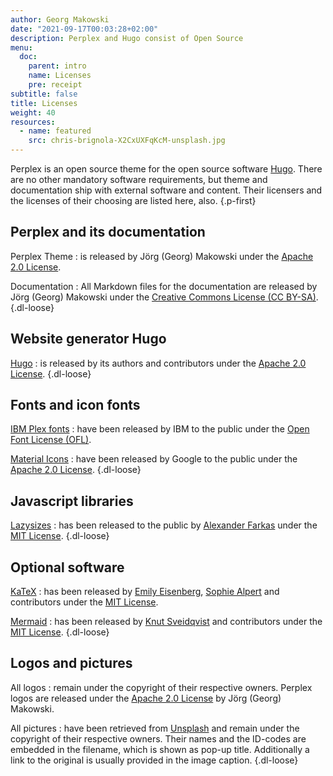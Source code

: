```yaml
---
author: Georg Makowski
date: "2021-09-17T00:03:28+02:00"
description: Perplex and Hugo consist of Open Source
menu:
  doc:
    parent: intro
    name: Licenses
    pre: receipt
subtitle: false
title: Licenses
weight: 40
resources:
  - name: featured
    src: chris-brignola-X2CxUXFqKcM-unsplash.jpg
---
```


Perplex is an open source theme for the open source software [Hugo][hugo]. There are no other mandatory software requirements, but theme and documentation ship with external software and content. Their licensers and the licenses of their choosing are listed here, also.
{.p-first} <!--more-->

## Perplex and its documentation

Perplex Theme
: is released by Jörg (Georg) Makowski under the [Apache 2.0 License][ap2].

Documentation
: All Markdown files for the documentation are released by Jörg (Georg) Makowski under the [Creative Commons License (CC BY-SA)][cc4].
{.dl-loose}

## Website generator Hugo

[Hugo][hugo]
: is released by its authors and contributors under the [Apache 2.0 License][ap2].
{.dl-loose}

## Fonts and icon fonts

[IBM Plex fonts](https://www.ibm.com/plex/)
: have been released by IBM to the public under the [Open Font License (OFL)][ofl].

[Material Icons](https://fonts.google.com/icons)
: have been released by Google to the public under the [Apache 2.0 License][ap2].
{.dl-loose}

## Javascript libraries

[Lazysizes](https://github.com/aFarkas/lazysizes)
: has been released to the public by [Alexander Farkas](https://github.com/aFarkas) under the [MIT License][mit].
{.dl-loose}

## Optional software

[KaTeX][katex]
: has been released by [Emily Eisenberg](https://github.com/xymostech), [Sophie Alpert](https://github.com/sophiebits) and contributors under the [MIT License][mit].

[Mermaid][mermaid]
: has been released by [Knut Sveidqvist](https://github.com/knsv) and contributors under the [MIT License][mit].
{.dl-loose}

## Logos and pictures

All logos
: remain under the copyright of their respective owners. Perplex logos are released under the [Apache 2.0 License][ap2] by Jörg (Georg) Makowski.

All pictures
: have been retrieved from [Unsplash](https://unsplash.com) and remain under the copyright of their respective owners. Their names and the ID-codes are embedded in the filename, which is shown as pop-up title. Additionally a link to the original is usually provided in the image caption.
{.dl-loose}

[hugo]: https://gohugo.io
[katex]: https://katex.org/
[mermaid]: https://mermaid-js.github.io/mermaid/#/
[ofl]: https://scripts.sil.org/cms/scripts/page.php?site_id=nrsi&id=OFL
[ap2]: https://www.apache.org/licenses/LICENSE-2.0
[cc4]: https://creativecommons.org/licenses/by-sa/4.0/legalcode
[mit]: https://github.com/KaTeX/KaTeX/blob/main/LICENSE
